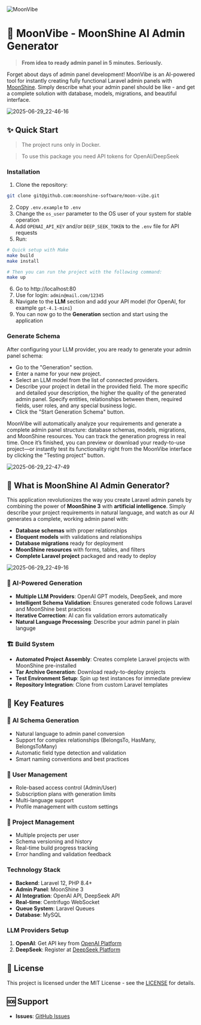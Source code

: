 ![MoonVibe](https://github.com/user-attachments/assets/c3a30a2c-7376-4db5-98c7-8890353d2a77)

# 🚀 MoonVibe - MoonShine AI Admin Generator

> **From idea to ready admin panel in 5 minutes. Seriously.**

Forget about days of admin panel development! MoonVibe is an AI-powered tool for instantly creating fully functional Laravel admin panels with [MoonShine](https://getmoonshine.app/). Simply describe what your admin panel should be like - and get a complete solution with database, models, migrations, and beautiful interface.

![2025-06-29_22-46-16](https://github.com/user-attachments/assets/d32830ab-97c9-40c3-8c61-6905d2e55f9e)

## ✨ Quick Start

> The project runs only in Docker.

> To use this package you need API tokens for OpenAI/DeepSeek

### Installation
1. Clone the repository:
```bash
git clone git@github.com:moonshine-software/moon-vibe.git
```
2. Copy `.env.example` to `.env`
3. Change the `os_user` parameter to the OS user of your system for stable operation
4. Add `OPENAI_API_KEY` and/or `DEEP_SEEK_TOKEN` to the `.env` file for API requests
5. Run:
```bash
# Quick setup with Make
make build
make install

# Then you can run the project with the following command:
make up
```
6. Go to http://localhost:80
7. Use for login: `admin@mail.com/12345`
8. Navigate to the **LLM** section and add your API model (for OpenAI, for example `gpt-4.1-mini`)
9. You can now go to the **Generation** section and start using the application

### **Generate Schema**
After configuring your LLM provider, you are ready to generate your admin panel schema:
- Go to the "Generation" section.
- Enter a name for your new project.
- Select an LLM model from the list of connected providers.
- Describe your project in detail in the provided field. The more specific and detailed your description, the higher the quality of the generated admin panel. Specify entities, relationships between them, required fields, user roles, and any special business logic.
- Click the "Start Generation Schema" button.

MoonVibe will automatically analyze your requirements and generate a complete admin panel structure: database schemas, models, migrations, and MoonShine resources. You can track the generation progress in real time. Once it’s finished, you can preview or download your ready-to-use project—or instantly test its functionality right from the MoonVibe interface by clicking the "Testing project" button.

![2025-06-29_22-47-49](https://github.com/user-attachments/assets/7a7d748e-2320-4368-b8a8-7898f7bb4f90)


## 🎯 What is MoonShine AI Admin Generator?

This application revolutionizes the way you create Laravel admin panels by combining the power of **MoonShine 3** with **artificial intelligence**. Simply describe your project requirements in natural language, and watch as our AI generates a complete, working admin panel with:

- **Database schemas** with proper relationships
- **Eloquent models** with validations and relationships
- **Database migrations** ready for deployment
- **MoonShine resources** with forms, tables, and filters
- **Complete Laravel project** packaged and ready to deploy

![2025-06-29_22-49-16](https://github.com/user-attachments/assets/8cd02f6f-e6e7-4971-bf87-35492bf6e600)

### 🤖 AI-Powered Generation

- **Multiple LLM Providers**: OpenAI GPT models, DeepSeek, and more
- **Intelligent Schema Validation**: Ensures generated code follows Laravel and MoonShine best practices
- **Iterative Correction**: AI can fix validation errors automatically
- **Natural Language Processing**: Describe your admin panel in plain languge


### 🏗️ Build System

- **Automated Project Assembly**: Creates complete Laravel projects with MoonShine pre-installed
- **Tar Archive Generation**: Download ready-to-deploy projects
- **Test Environment Setup**: Spin up test instances for immediate preview
- **Repository Integration**: Clone from custom Laravel templates


## 🌟 Key Features

### 🎨 **AI Schema Generation**

- Natural language to admin panel conversion
- Support for complex relationships (BelongsTo, HasMany, BelongsToMany)
- Automatic field type detection and validation
- Smart naming conventions and best practices

### 👥 **User Management**

- Role-based access control (Admin/User)
- Subscription plans with generation limits
- Multi-language support
- Profile management with custom settings

### 🔧 **Project Management**

- Multiple projects per user
- Schema versioning and history
- Real-time build progress tracking
- Error handling and validation feedback

### **Technology Stack**
- **Backend**: Laravel 12, PHP 8.4+
- **Admin Panel**: MoonShine 3
- **AI Integration**: OpenAI API, DeepSeek API
- **Real-time**: Centrifugo WebSocket
- **Queue System**: Laravel Queues
- **Database**: MySQL

### **LLM Providers Setup**

1. **OpenAI**: Get API key from [OpenAI Platform](https://platform.openai.com)
2. **DeepSeek**: Register at [DeepSeek Platform](https://platform.deepseek.com)

## 📄 License

This project is licensed under the MIT License - see the [LICENSE](https://choosealicense.com/licenses/mit) for details.

## 🆘 Support

- **Issues**: [GitHub Issues](https://github.com/moonshine-software/moon-vibe/issues)

